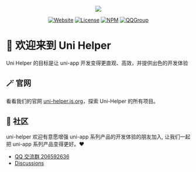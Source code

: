 
<p align="center">
<img src="https://github.com/uni-helper/website/raw/main/.github/assets/uni-helper-banner.png">
</p>

<p align="center">
<a href="https://uni-helper.js.org/"><img src="https://img.shields.io/badge/官网-Uni%20Helper-2b9939?style=flat-square" alt="Website"></a>
<a href="./LICENSE"><img src="https://img.shields.io/github/license/uni-helper/.github.svg?style=flat-square&colorB=2b9939" alt="License"></a>
<a href="https://www.npmjs.com/org/uni-helper/"><img src="https://img.shields.io/badge/NPM-组织-2b9939?style=flat-square&logo=npm" alt="NPM"></a>
<a href="https://qm.qq.com/cgi-bin/qm/qr?k=hZdEls2BYb9ZPIaXBxZoNnVwthtJKvcP&jump_from=webapi&authKey=X2GTdlKc1MHuTraaQ3q7TXTOwYo0R0cMoU6B9/OKkBTjLckze7u5BR5NlrnHjTss"><img src="https://img.shields.io/badge/QQ-群-2b9939?style=flat-square&logo=tencentqq" alt="QQGroup"></a>
</p>


# 👋 欢迎来到 Uni Helper

Uni Helper 的目标是让 uni-app 开发变得更直观、高效，并提供出色的开发体验

## 🪄 官网

看看我们的官网 [uni-helper.js.org](https://uni-helper.js.org/)，探索 Uni-Helper 的所有项目。

## 💬 社区

uni-helper 欢迎有意愿增强 uni-app 系列产品的开发体验的朋友加入, 让我们一起把 uni-app 系列产品变得更好。❤

- [QQ 交流群 206592636](https://qm.qq.com/cgi-bin/qm/qr?k=hZdEls2BYb9ZPIaXBxZoNnVwthtJKvcP&jump_from=webapi&authKey=X2GTdlKc1MHuTraaQ3q7TXTOwYo0R0cMoU6B9/OKkBTjLckze7u5BR5NlrnHjTss)
- [Discussions](https://github.com/orgs/uni-helper/discussions)
